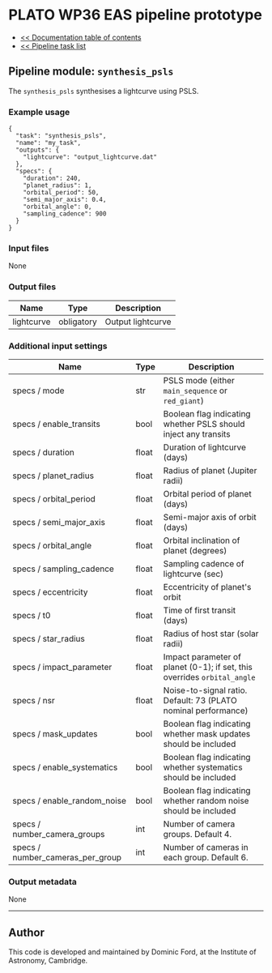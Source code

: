 # PLATO WP36 EAS pipeline prototype

* [<< Documentation table of contents](../contents.md)
* [<< Pipeline task list](../task_list.md)

## Pipeline module: `synthesis_psls`

The `synthesis_psls` synthesises a lightcurve using PSLS.

### Example usage

```
{
  "task": "synthesis_psls",
  "name": "my_task",
  "outputs": {
    "lightcurve": "output_lightcurve.dat"
  },
  "specs": {
    "duration": 240,
    "planet_radius": 1,
    "orbital_period": 50,
    "semi_major_axis": 0.4,
    "orbital_angle": 0,
    "sampling_cadence": 900
  }
}
```

### Input files

None

### Output files

|Name      |Type      |Description       |
|----------|----------|------------------|
|lightcurve|obligatory|Output lightcurve |

### Additional input settings

|Name                            |Type |Description                                                             |
|--------------------------------|-----|------------------------------------------------------------------------|
|specs / mode                    |str  |PSLS mode (either `main_sequence` or `red_giant`)                       |
|specs / enable_transits         |bool |Boolean flag indicating whether PSLS should inject any transits         |
|specs / duration                |float|Duration of lightcurve (days)                                           |
|specs / planet_radius           |float|Radius of planet (Jupiter radii)                                        |
|specs / orbital_period          |float|Orbital period of planet (days)                                         |
|specs / semi_major_axis         |float|Semi-major axis of orbit (days)                                         |
|specs / orbital_angle           |float|Orbital inclination of planet (degrees)                                 |
|specs / sampling_cadence        |float|Sampling cadence of lightcurve (sec)                                    |
|specs / eccentricity            |float|Eccentricity of planet's orbit                                          |
|specs / t0                      |float|Time of first transit (days)                                            |
|specs / star_radius             |float|Radius of host star (solar radii)                                       |
|specs / impact_parameter        |float|Impact parameter of planet (0-1); if set, this overrides `orbital_angle`|
|specs / nsr                     |float|Noise-to-signal ratio. Default: 73 (PLATO nominal performance)          |
|specs / mask_updates            |bool |Boolean flag indicating whether mask updates should be included         |
|specs / enable_systematics      |bool |Boolean flag indicating whether systematics should be included          |
|specs / enable_random_noise     |bool |Boolean flag indicating whether random noise should be included         |
|specs / number_camera_groups    |int  |Number of camera groups. Default 4.                                     |
|specs / number_cameras_per_group|int  |Number of cameras in each group. Default 6.                             |


### Output metadata

None

---

## Author

This code is developed and maintained by Dominic Ford, at the Institute of Astronomy, Cambridge.